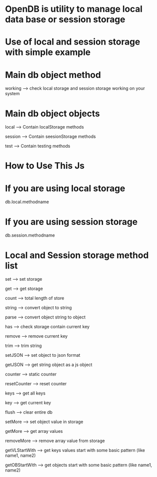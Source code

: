 # OpenDB is utility to manage local data base or session storage 

# Use of local and session storage with simple example 

<!DOCTYPE html>

<html lang="en">

<head>

</head>

<body>

  <script src="opendb.js"></script> <!-- import js file -->

  <script>

    (function () {

      //Working is a methode to find your browser support localstorage or session storage if supported then you will get true and otherwise false
      
      console.log(db.working());  // true means you can work on it

    }());

  </script>

</body>

</html>




# Main db object method
working --> check local storage and session storage working on your system


# Main db object objects

local --> Contain localStorage methods

session --> Contain seesionStorage methods

test --> Contain testing methods  



How to Use This Js
===================

# If you are using local storage

db.local.methodname

# If you are using session storage

db.session.methodname 


Local and Session storage method list
====================================

set --> set storage

get --> get storage

count --> total length of store

string --> convert object to string

parse --> convert object string to object

has --> check storage contain current key

remove --> remove current key

trim --> trim string

setJSON --> set object to json format

getJSON --> get string object as a js object

counter --> static counter

resetCounter --> reset counter

keys --> get all keys

key --> get current key

flush --> clear entire db

setMore --> set object value in storage

getMore --> get array values

removeMore --> remove array value from storage 

getVLStartWith --> get keys values start with some basic pattern (like name1, name2)

getOBStartWith --> get objects start with some basic pattern (like name1, name2)
